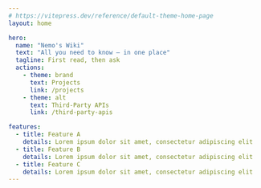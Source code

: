 ```yaml
---
# https://vitepress.dev/reference/default-theme-home-page
layout: home

hero:
  name: "Nemo's Wiki"
  text: "All you need to know – in one place"
  tagline: First read, then ask
  actions:
    - theme: brand
      text: Projects
      link: /projects
    - theme: alt
      text: Third-Party APIs
      link: /third-party-apis

features:
  - title: Feature A
    details: Lorem ipsum dolor sit amet, consectetur adipiscing elit
  - title: Feature B
    details: Lorem ipsum dolor sit amet, consectetur adipiscing elit
  - title: Feature C
    details: Lorem ipsum dolor sit amet, consectetur adipiscing elit
---
```

